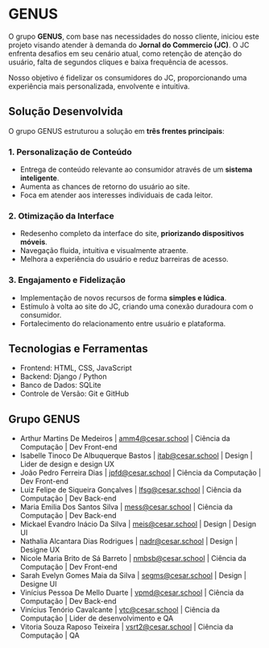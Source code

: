 # GENUS

O grupo **GENUS**, com base nas necessidades do nosso cliente, iniciou este projeto visando atender à demanda do **Jornal do Commercio (JC)**. O JC enfrenta desafios em seu cenário atual, como retenção de atenção do usuário, falta de segundos cliques e baixa frequência de acessos.

Nosso objetivo é fidelizar os consumidores do JC, proporcionando uma experiência mais personalizada, envolvente e intuitiva.

## Solução Desenvolvida

O grupo GENUS estruturou a solução em **três frentes principais**:

### 1. Personalização de Conteúdo
- Entrega de conteúdo relevante ao consumidor através de um **sistema inteligente**.
- Aumenta as chances de retorno do usuário ao site.
- Foca em atender aos interesses individuais de cada leitor.

### 2. Otimização da Interface
- Redesenho completo da interface do site, **priorizando dispositivos móveis**.
- Navegação fluida, intuitiva e visualmente atraente.
- Melhora a experiência do usuário e reduz barreiras de acesso.

### 3. Engajamento e Fidelização
- Implementação de novos recursos de forma **simples e lúdica**.
- Estímulo à volta ao site do JC, criando uma conexão duradoura com o consumidor.
- Fortalecimento do relacionamento entre usuário e plataforma.

## Tecnologias e Ferramentas
- Frontend: HTML, CSS, JavaScript
- Backend: Django / Python
- Banco de Dados: SQLite
- Controle de Versão: Git e GitHub

## Grupo GENUS
- Arthur Martins De Medeiros | amm4@cesar.school | Ciência da Computação | Dev Front-end
- Isabelle Tinoco De Albuquerque Bastos | itab@cesar.school | Design | Lider de design e design UX
- João Pedro Ferreira Dias | jpfd@cesar.school | Ciência da Computação | Dev Front-end
- Luiz Felipe de Siqueira Gonçalves | lfsg@cesar.school | Ciência da Computação | Dev Back-end
- Maria Emilia Dos Santos Silva | mess@cesar.school | Ciência da Computação | Dev Back-end
- Mickael Evandro Inácio Da Silva | meis@cesar.school | Design | Design UI
- Nathalia Alcantara Dias Rodrigues | nadr@cesar.school | Design | Designe  UX
- Nicole Maria Brito de Sá Barreto | nmbsb@cesar.school | Ciência da Computação | Dev Front-end
- Sarah Evelyn Gomes Maia da Silva | segms@cesar.school | Design | Designe UI
- Vinícius Pessoa De Mello Duarte | vpmd@cesar.school | Ciência da Computação | Dev Back-end
- Vinícius Tenório Cavalcante | vtc@cesar.school | Ciência da Computação | Lider de desenvolvimento e QA
- Vitoria Souza Raposo Teixeira | vsrt2@cesar.school | Ciência da Computação | QA